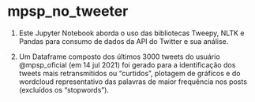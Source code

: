# mpsp_no_tweeter

1. Este Jupyter Notebook aborda o uso das bibliotecas Tweepy, NLTK e Pandas para consumo de dados da API do Twitter e sua análise.

2. Um Dataframe composto dos últimos 3000 tweets do usuário @mpsp_oficial (em 14 jul 2021) foi gerado para a identificação dos tweets mais retransmitidos ou “curtidos”, plotagem de gráficos e do wordcloud representativo das palavras de maior frequência nos posts (excluídos os “stopwords”).
